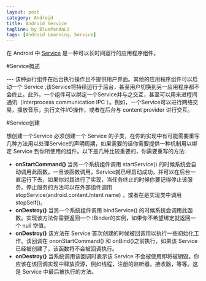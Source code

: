 ```yaml
---
layout: post
category: Android
title: Android Service
tagline: by BluePandaLi
tags: [Android Learning，Service]
---
```


在 Android 中 [Service](http://developer.android.com/guide/components/services.html) 是一种可以长时间运行的应用程序组件。

<!-- more -->

#Service概述

--- 该种运行组件在后台执行操作且不提供用户界面。其他的应用程序组件可以启动一个 Service ,该Service将持续运行于后台，甚至用户切换到另一应用程序都不会终止。此外，一个组件可以绑定一个Service并与之交互，甚至可以用来进程间通讯（interprocess communication IPC ）。例如，一个Service可以进行网络交易，播放音乐，执行文件I/O操作，或者在后台与 content provider 进行交互。


#Service创建

想创建一个Service 必须创建一个 Service 的子类，在你的实现中有可能需要重写几种方法用以处理Service的声明周期，如果需要的话你需要提供一种机制用以绑定 Service 到你所使用的组件。以下是几种比较重要的，你需要重写的方法:

* **onStartCommand()** 当另一个系统组件调用 startService() 的时候系统会自动调用此函数，一旦该函数调用，Service就已经启动成功，并可以在后台一直运行下去，如果你对其进行了实现，当任务终止的时候你要记得停止该服务。停止服务的方法可以在外部组件调用 stopService(android.content.Intent name) ，或者在是实现类中调用 stopSelf()。
* **onDestroy()** 当另一个系统组件调用 bindService() 的时候系统会调用此函数。实现该方法你需要返回一个 IBinder的实例，如果你不希望绑定就返回一个 null 空值。
* **onDestroy()** 该方法在 Service 首次创建的时候被回调用以执行一些初始化工作。该回调在 ononStartCommand() 和 onBind()之前执行，如果该 Service 已经被创建了，该函数将不会被回调执行。
* **onDestroy()** 当系统调用该回调时表示该 Service 不会被使用即将被销毁。你应该在该回调实现中释放资源，例如线程，注册的监听器，接收器，等等。这是 Service 中最后被执行的方法。



